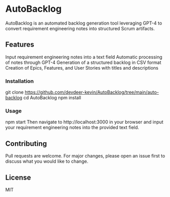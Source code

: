 # AutoBacklog

AutoBacklog is an automated backlog generation tool leveraging GPT-4 to convert requirement engineering notes into structured Scrum artifacts.

## Features

Input requirement engineering notes into a text field
Automatic processing of notes through GPT-4
Generation of a structured backlog in CSV format
Creation of Epics, Features, and User Stories with titles and descriptions

### Installation

git clone https://github.com/devdeer-kevin/AutoBacklog/tree/main/auto-backlog
cd AutoBacklog
npm install

### Usage

npm start
Then navigate to http://localhost:3000 in your browser and input your requirement engineering notes into the provided text field.

## Contributing

Pull requests are welcome. For major changes, please open an issue first to discuss what you would like to change.

## License

MIT
